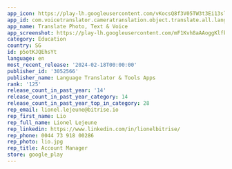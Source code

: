 ```yaml
---
app_icon: https://play-lh.googleusercontent.com/vKocsQ8f3V05TW3t3Ei13slKhq0CwG9m8MD1i46x7CDt-YDUOBPrjYsRf6FQnyGCdW4
app_id: com.voicetranslator.cameratranslation.object.translate.all.language.translatorapp
app_name: Translate Photo, Text & Voice
app_screenshot: https://play-lh.googleusercontent.com/mF1Kvh8aAAoggKlfk_qVeTUf13BZRVa_I7yK_Tk10kiOTEDRRwDP3UwzhfLIRc-tUMs
category: Education
country: SG
id: p5otKJQEhsYt
language: en
most_recent_release: '2024-02-18T00:00:00'
publisher_id: '3052566'
publisher_name: Language Translator & Tools Apps
rank: '125'
release_count_in_past_year: '14'
release_count_in_past_year_category: 14
release_count_in_past_year_top_in_category: 28
rep_email: lionel.lejeune@bitrise.io
rep_first_name: Lio
rep_full_name: Lionel Lejeune
rep_linkedin: https://www.linkedin.com/in/lionelbitrise/
rep_phone: 0044 73 918 00286
rep_photo: lio.jpg
rep_title: Account Manager
store: google_play
---
```

